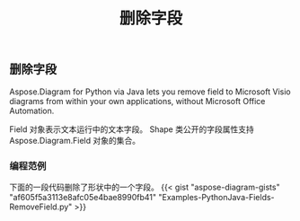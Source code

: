 ﻿---
title: 删除字段
type: docs
weight: 20
url: /zh/python-java/remove-fields/
description: 本节介绍如何删除字段。
---
## **删除字段**
Aspose.Diagram for Python via Java lets you remove field to Microsoft Visio diagrams from within your own applications, without Microsoft Office Automation. 

Field 对象表示文本运行中的文本字段。 Shape 类公开的字段属性支持 Aspose.Diagram.Field 对象的集合。

### **编程范例**
下面的一段代码删除了形状中的一个字段。
{{< gist "aspose-diagram-gists" "af605f5a3113e8afc05e4bae8990fb41" "Examples-PythonJava-Fields-RemoveField.py" >}}

